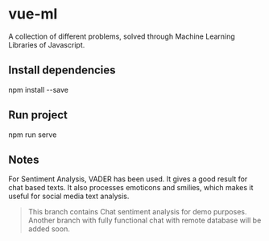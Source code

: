 # vue-ml
A collection of different problems, solved through Machine Learning Libraries of Javascript.

## Install dependencies
npm install --save

## Run project
npm run serve

## Notes
For Sentiment Analysis, VADER has been used. It gives a good result for chat based texts. It also processes emoticons and smilies, which makes it useful for social media text analysis.

> This branch contains Chat sentiment analysis for demo purposes.
> Another branch with fully functional chat with remote database will be added soon.
